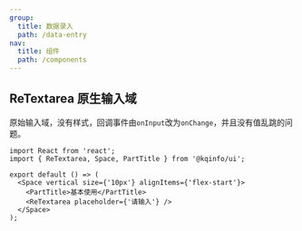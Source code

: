 ```yaml
---
group:
  title: 数据录入
  path: /data-entry
nav:
  title: 组件
  path: /components
---
```


## ReTextarea 原生输入域

原始输入域，没有样式，回调事件由`onInput`改为`onChange`，并且没有值乱跳的问题。

```tsx
import React from 'react';
import { ReTextarea, Space, PartTitle } from '@kqinfo/ui';

export default () => (
  <Space vertical size={'10px'} alignItems={'flex-start'}>
    <PartTitle>基本使用</PartTitle>
    <ReTextarea placeholder={'请输入'} />
  </Space>
);
```

<API></API>

